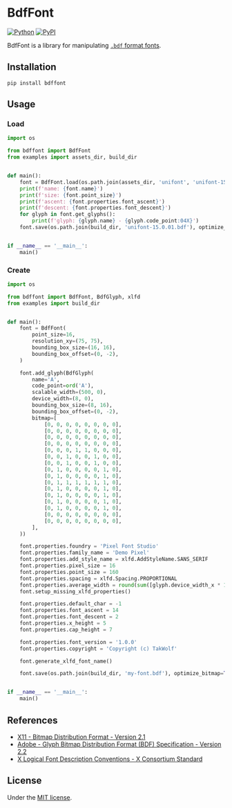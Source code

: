 # BdfFont

[![Python](https://img.shields.io/badge/python-3.11-brightgreen)](https://www.python.org)
[![PyPI](https://img.shields.io/pypi/v/bdffont)](https://pypi.org/project/bdffont/)

BdfFont is a library for manipulating [`.bdf` format fonts](https://en.wikipedia.org/wiki/Glyph_Bitmap_Distribution_Format).

## Installation

```shell
pip install bdffont
```

## Usage

### Load

```python
import os

from bdffont import BdfFont
from examples import assets_dir, build_dir


def main():
    font = BdfFont.load(os.path.join(assets_dir, 'unifont', 'unifont-15.0.01.bdf'))
    print(f'name: {font.name}')
    print(f'size: {font.point_size}')
    print(f'ascent: {font.properties.font_ascent}')
    print(f'descent: {font.properties.font_descent}')
    for glyph in font.get_glyphs():
        print(f'glyph: {glyph.name} - {glyph.code_point:04X}')
    font.save(os.path.join(build_dir, 'unifont-15.0.01.bdf'), optimize_bitmap=True)


if __name__ == '__main__':
    main()
```

### Create

```python
import os

from bdffont import BdfFont, BdfGlyph, xlfd
from examples import build_dir


def main():
    font = BdfFont(
        point_size=16,
        resolution_xy=(75, 75),
        bounding_box_size=(16, 16),
        bounding_box_offset=(0, -2),
    )

    font.add_glyph(BdfGlyph(
        name='A',
        code_point=ord('A'),
        scalable_width=(500, 0),
        device_width=(8, 0),
        bounding_box_size=(8, 16),
        bounding_box_offset=(0, -2),
        bitmap=[
            [0, 0, 0, 0, 0, 0, 0, 0],
            [0, 0, 0, 0, 0, 0, 0, 0],
            [0, 0, 0, 0, 0, 0, 0, 0],
            [0, 0, 0, 0, 0, 0, 0, 0],
            [0, 0, 0, 1, 1, 0, 0, 0],
            [0, 0, 1, 0, 0, 1, 0, 0],
            [0, 0, 1, 0, 0, 1, 0, 0],
            [0, 1, 0, 0, 0, 0, 1, 0],
            [0, 1, 0, 0, 0, 0, 1, 0],
            [0, 1, 1, 1, 1, 1, 1, 0],
            [0, 1, 0, 0, 0, 0, 1, 0],
            [0, 1, 0, 0, 0, 0, 1, 0],
            [0, 1, 0, 0, 0, 0, 1, 0],
            [0, 1, 0, 0, 0, 0, 1, 0],
            [0, 0, 0, 0, 0, 0, 0, 0],
            [0, 0, 0, 0, 0, 0, 0, 0],
        ],
    ))

    font.properties.foundry = 'Pixel Font Studio'
    font.properties.family_name = 'Demo Pixel'
    font.properties.add_style_name = xlfd.AddStyleName.SANS_SERIF
    font.properties.pixel_size = 16
    font.properties.point_size = 160
    font.properties.spacing = xlfd.Spacing.PROPORTIONAL
    font.properties.average_width = round(sum([glyph.device_width_x * 10 for glyph in font.code_point_to_glyph.values()]) / font.get_glyphs_count())
    font.setup_missing_xlfd_properties()

    font.properties.default_char = -1
    font.properties.font_ascent = 14
    font.properties.font_descent = 2
    font.properties.x_height = 5
    font.properties.cap_height = 7

    font.properties.font_version = '1.0.0'
    font.properties.copyright = 'Copyright (c) TakWolf'

    font.generate_xlfd_font_name()

    font.save(os.path.join(build_dir, 'my-font.bdf'), optimize_bitmap=True)


if __name__ == '__main__':
    main()
```

## References

- [X11 - Bitmap Distribution Format - Version 2.1](https://www.x.org/docs/BDF/bdf.pdf)
- [Adobe - Glyph Bitmap Distribution Format (BDF) Specification - Version 2.2](https://adobe-type-tools.github.io/font-tech-notes/pdfs/5005.BDF_Spec.pdf)
- [X Logical Font Description Conventions - X Consortium Standard](https://www.x.org/releases/X11R7.6/doc/xorg-docs/specs/XLFD/xlfd.html)

## License

Under the [MIT license](LICENSE).
